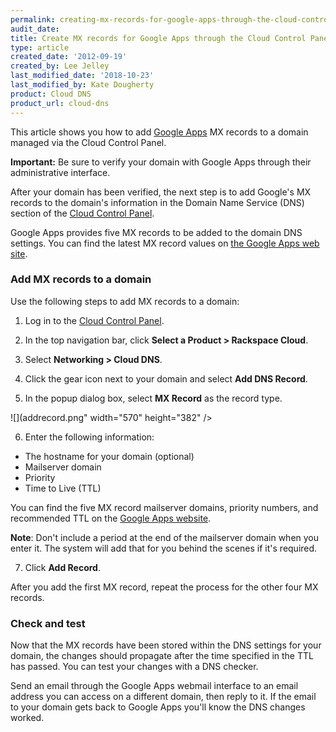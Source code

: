 ```yaml
---
permalink: creating-mx-records-for-google-apps-through-the-cloud-control-panel/
audit_date:
title: Create MX records for Google Apps through the Cloud Control Panel
type: article
created_date: '2012-09-19'
created_by: Lee Jelley
last_modified_date: '2018-10-23'
last_modified_by: Kate Dougherty
product: Cloud DNS
product_url: cloud-dns
---
```


This article shows you how to add [Google Apps](https://www.google.com/enterprise/apps/business/pricing.html) MX records to a domain managed via the Cloud Control Panel.

**Important:** Be sure to verify your domain with Google Apps through their administrative interface.

After your domain has been verified, the next step is to add Google's MX records to the domain's information in the Domain Name Service (DNS)
section of the [Cloud Control Panel](https://login.rackspace.com/).

Google Apps provides five MX records to be added to the domain DNS
settings. You can find the latest MX record values on [the Google Apps web site](https://support.google.com/a/bin/answer.py?hl=en&answer=174125).

### Add MX records to a domain

Use the following steps to add MX records to a domain:

1. Log in to the [Cloud Control Panel](https://login.rackspace.com/).

2. In the top navigation bar, click **Select a Product > Rackspace Cloud**.

3. Select **Networking > Cloud DNS**.

4. Click the gear icon next to your domain and select **Add DNS Record**.

5. In the popup dialog box, select **MX Record** as the record type.

  ![](addrecord.png" width="570" height="382" />

6. Enter the following information:

  - The hostname for your domain (optional)
  - Mailserver domain
  - Priority
  - Time to Live (TTL)

  You can find the five MX record mailserver domains, priority numbers, and recommended TTL on the [Google Apps website](https://support.google.com/a/answer/174125?hl=en).

  **Note**: Don't include a period at the end of the mailserver domain when you
  enter it. The system will add that for you behind the scenes if it's
  required.

7. Click **Add Record**.

After you add the first MX record, repeat the process for the other four MX records.

### Check and test

Now that the MX records have been stored within the DNS settings for
your domain, the changes should propagate after the time specified in
the TTL has passed. You can test your changes with a DNS checker.

Send an email through the Google Apps webmail interface to an email
address you can access on a different domain, then reply to it. If the
email to your domain gets back to Google Apps you'll know the DNS
changes worked.
